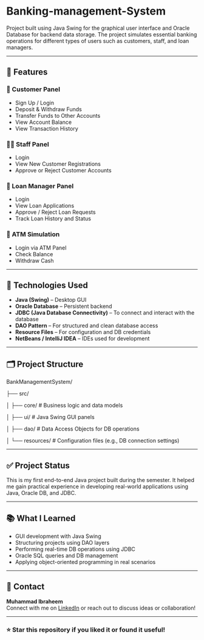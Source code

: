 # Banking-management-System

Project built using Java Swing for the graphical user interface and Oracle Database for backend data storage. The project simulates essential banking operations for different types of users such as customers, staff, and loan managers.

---

## 🚀 Features

### 👤 Customer Panel
- Sign Up / Login
- Deposit & Withdraw Funds
- Transfer Funds to Other Accounts
- View Account Balance
- View Transaction History

### 🧑‍💼 Staff Panel
- Login
- View New Customer Registrations
- Approve or Reject Customer Accounts

### 🏦 Loan Manager Panel
- Login
- View Loan Applications
- Approve / Reject Loan Requests
- Track Loan History and Status

### 🏧 ATM Simulation
- Login via ATM Panel
- Check Balance
- Withdraw Cash

---

## 🧰 Technologies Used

- **Java (Swing)** – Desktop GUI
- **Oracle Database** – Persistent backend
- **JDBC (Java Database Connectivity)** – To connect and interact with the database
- **DAO Pattern** – For structured and clean database access
- **Resource Files** – For configuration and DB credentials
- **NetBeans / IntelliJ IDEA** – IDEs used for development

---

## 🗂️ Project Structure

BankManagementSystem/

├── src/

│ ├── core/ # Business logic and data models

│ ├── ui/ # Java Swing GUI panels

│ ├── dao/ # Data Access Objects for DB operations

│ └── resources/ # Configuration files (e.g., DB connection settings)


---

## ✅ Project Status

This is my first end-to-end Java project built during the semester. It helped me gain practical experience in developing real-world applications using Java, Oracle DB, and JDBC.

---

## 📚 What I Learned

- GUI development with Java Swing
- Structuring projects using DAO layers
- Performing real-time DB operations using JDBC
- Oracle SQL queries and DB management
- Applying object-oriented programming in real scenarios

---

## 📧 Contact

**Muhammad Ibraheem**  
Connect with me on [LinkedIn](www.linkedin.com/in/muhammadbraheem1230) or reach out to discuss ideas or collaboration!

---

### ⭐ Star this repository if you liked it or found it useful!
